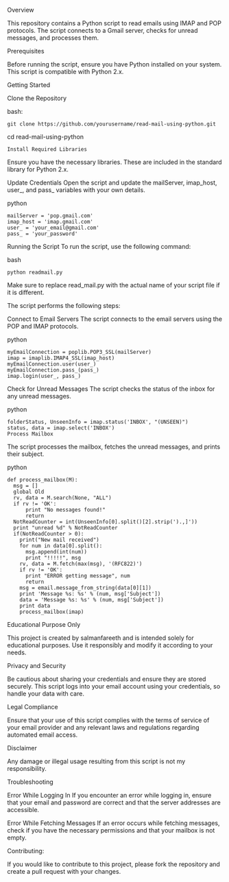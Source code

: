 Overview

This repository contains a Python script to read emails using IMAP and POP protocols. The script connects to a Gmail server, checks for unread messages, and processes them.

Prerequisites

Before running the script, ensure you have Python installed on your system. This script is compatible with Python 2.x.

Getting Started

Clone the Repository

bash:
  
    git clone https://github.com/yourusername/read-mail-using-python.git

cd read-mail-using-python

    Install Required Libraries

Ensure you have the necessary libraries. These are included in the standard library for Python 2.x.

Update Credentials
Open the script and update the mailServer, imap_host, user_, and pass_ variables with your own details.

python

    mailServer = 'pop.gmail.com'
    imap_host = 'imap.gmail.com'
    user_ = 'your_email@gmail.com'
    pass_ = 'your_password'

Running the Script
To run the script, use the following command:

bash

    python readmail.py
    
Make sure to replace read_mail.py with the actual name of your script file if it is different.


The script performs the following steps:

Connect to Email Servers
The script connects to the email servers using the POP and IMAP protocols.

python

    myEmailConnection = poplib.POP3_SSL(mailServer)
    imap = imaplib.IMAP4_SSL(imap_host)
    myEmailConnection.user(user_)
    myEmailConnection.pass_(pass_)
    imap.login(user_, pass_)

Check for Unread Messages
The script checks the status of the inbox for any unread messages.

python

    folderStatus, UnseenInfo = imap.status('INBOX', "(UNSEEN)")
    status, data = imap.select('INBOX')
    Process Mailbox

The script processes the mailbox, fetches the unread messages, and prints their subject.

python

    def process_mailbox(M):
      msg = []
      global Old
      rv, data = M.search(None, "ALL")
      if rv != 'OK':
          print "No messages found!"
          return
      NotReadCounter = int(UnseenInfo[0].split()[2].strip(').,]'))
      print "unread %d" % NotReadCounter
      if(NotReadCounter > 0):
        print("New mail received")
        for num in data[0].split():
          msg.append(int(num))
          print "!!!!!", msg
        rv, data = M.fetch(max(msg), '(RFC822)')
        if rv != 'OK':
          print "ERROR getting message", num
          return
        msg = email.message_from_string(data[0][1])
        print 'Message %s: %s' % (num, msg['Subject'])
        data = 'Message %s: %s' % (num, msg['Subject'])
        print data
        process_mailbox(imap)


Educational Purpose Only

This project is created by salmanfareeth and is intended solely for educational purposes. Use it responsibly and modify it according to your needs.

Privacy and Security

Be cautious about sharing your credentials and ensure they are stored securely. This script logs into your email account using your credentials, so handle your data with care.

Legal Compliance

Ensure that your use of this script complies with the terms of service of your email provider and any relevant laws and regulations regarding automated email access.

Disclaimer

Any damage or illegal usage resulting from this script is not my responsibility. 


Troubleshooting

Error While Logging In
If you encounter an error while logging in, ensure that your email and password are correct and that the server addresses are accessible.

Error While Fetching Messages
If an error occurs while fetching messages, check if you have the necessary permissions and that your mailbox is not empty.



Contributing:

If you would like to contribute to this project, please fork the repository and create a pull request with your changes.
